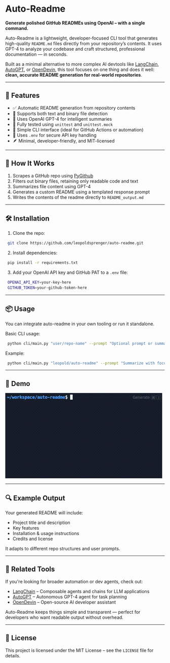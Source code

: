 # Auto-Readme

**Generate polished GitHub READMEs using OpenAI – with a single command.**

Auto-Readme is a lightweight, developer-focused CLI tool that generates high-quality `README.md` files directly from your repository’s contents. It uses GPT-4 to analyze your codebase and craft structured, professional documentation — in seconds.

Built as a minimal alternative to more complex AI devtools like [LangChain](https://github.com/langchain-ai/langchain), [AutoGPT](https://github.com/Torantulino/Auto-GPT), or [OpenDevin](https://github.com/OpenDevin/OpenDevin), this tool focuses on one thing and does it well: **clean, accurate README generation for real-world repositories**.

---

## 🚀 Features

- ✅ Automatic README generation from repository contents
- 📄 Supports both text and binary file detection
- 💬 Uses OpenAI GPT-4 for intelligent summaries
- 🧪 Fully tested using `unittest` and `unittest.mock`
- 🧰 Simple CLI interface (ideal for GitHub Actions or automation)
- 🔐 Uses `.env` for secure API key handling
- 🪶 Minimal, developer-friendly, and MIT-licensed

---

## 🧠 How It Works

1. Scrapes a GitHub repo using [PyGithub](https://github.com/PyGithub/PyGithub)
2. Filters out binary files, retaining only readable code and text
3. Summarizes file content using GPT-4
4. Generates a custom README using a templated response prompt
5. Writes the contents of the readme directly to `README_output.md`

---

## 🛠️ Installation

1. Clone the repo:
  ```bash
   git clone https://github.com/leopoldsprenger/auto-readme.git
  ```
2. Install dependencies:
  ```bash
   pip install -r requirements.txt
  ```
3. Add your OpenAI API key and GitHub PAT to a `.env` file:
  ```bash
   OPENAI_API_KEY=your-key-here
   GITHUB_TOKEN=your-github-token-here
  ```
---

## 📦 Usage

You can integrate auto-readme in your own tooling or run it standalone.

Basic CLI usage:
  ```bash
   python cli/main.py "user/repo-name" --prompt "Optional prompt or summary focus"
  ```
Example:
  ```bash
   python cli/main.py "leopold/auto-readme" --prompt "Summarize with focus on CLI structure"
  ```
---

## 🎥 Demo

![Auto-Readme in action](demo.gif)

---

## 🔍 Example Output

Your generated README will include:
- Project title and description
- Key features
- Installation & usage instructions
- Credits and license

It adapts to different repo structures and user prompts.

---

## 🤝 Related Tools

If you're looking for broader automation or dev agents, check out:
- [LangChain](https://github.com/langchain-ai/langchain) – Composable agents and chains for LLM applications
- [AutoGPT](https://github.com/Torantulino/Auto-GPT) – Autonomous GPT-4 agent for task planning
- [OpenDevin](https://github.com/OpenDevin/OpenDevin) – Open-source AI developer assistant

Auto-Readme keeps things simple and transparent — perfect for developers who want readable output without overhead.

---

## 📄 License

This project is licensed under the MIT License – see the `LICENSE` file for details.
